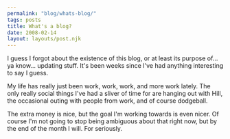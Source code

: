 ```yaml
---
permalink: "blog/whats-blog/"
tags: posts
title: What's a blog?
date: 2008-02-14
layout: layouts/post.njk
---
```


I guess I forgot about the existence of this blog, or at least its purpose of... ya know... updating stuff. It's been weeks since I've had anything interesting to say I guess. 

My life has really just been work, work, work, and more work lately. The only really social things I've had a sliver of time for are hanging out with Hill, the occasional outing with people from work, and of course dodgeball. 

The extra money is nice, but the goal I'm working towards is even nicer. Of course I'm not going to stop being ambiguous about that right now, but by the end of the month I will. For seriously.